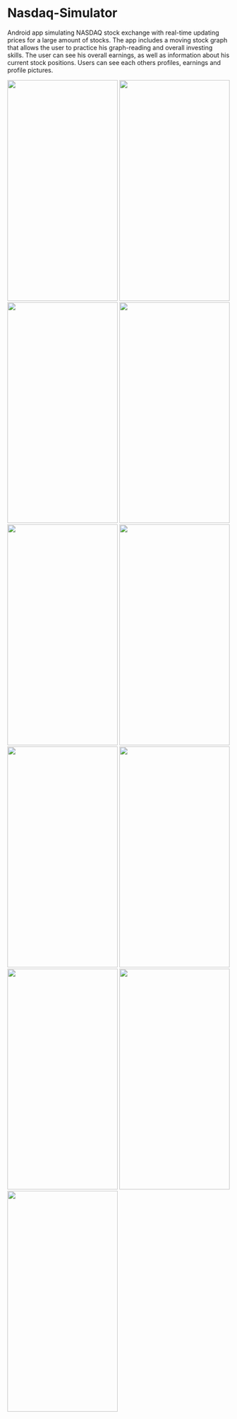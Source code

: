 # Nasdaq-Simulator
Android app simulating NASDAQ stock exchange with real-time updating prices for a large amount of stocks.
The app includes a moving stock graph that allows the user to practice his graph-reading and overall investing skills.
The user can see his overall earnings, as well as information about his current stock positions.
Users can see each others profiles, earnings and profile pictures.

<img src="https://github.com/Shon122/Bank-Rehovot/blob/master/login.jpeg" width="250" height="500"> <img src="https://github.com/Shon122/Bank-Rehovot/blob/master/register.jpeg" width="250" height="500">
<img src="https://github.com/Shon122/Bank-Rehovot/blob/master/homepage.jpeg" width="250" height="500">
<img src="https://github.com/Shon122/Bank-Rehovot/blob/master/users.jpeg" width="250" height="500">
<img src="https://github.com/Shon122/Bank-Rehovot/blob/master/stocks.jpeg" width="250" height="500">
<img src="https://github.com/Shon122/Bank-Rehovot/blob/master/profile.jpeg" width="250" height="500">
<img src="https://github.com/Shon122/Bank-Rehovot/blob/master/simpage.jpeg" width="250" height="500">
<img src="https://github.com/Shon122/Bank-Rehovot/blob/master/endsim.jpeg" width="250" height="500">
<img src="https://github.com/Shon122/Bank-Rehovot/blob/master/simgame.jpeg" width="250" height="500">
<img src="https://github.com/Shon122/Bank-Rehovot/blob/master/buystock.jpeg" width="250" height="500">
<img src="https://github.com/Shon122/Bank-Rehovot/blob/master/investlist.jpeg" width="250" height="500">



